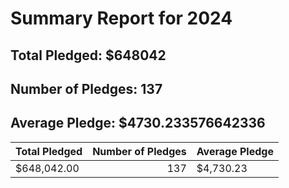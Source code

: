 # Summary Report for 2024
## Total Pledged: $648042
## Number of Pledges: 137
## Average Pledge: $4730.233576642336
| Total Pledged   |   Number of Pledges | Average Pledge   |
|:----------------|--------------------:|:-----------------|
| $648,042.00     |                 137 | $4,730.23        |